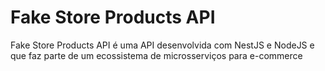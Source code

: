 # Fake Store Products API

Fake Store Products API é uma API desenvolvida com NestJS e NodeJS e que faz parte de um ecossistema de microsserviços para e-commerce


